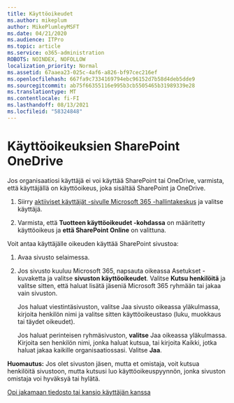 ```yaml
---
title: Käyttöoikeudet
ms.author: mikeplum
author: MikePlumleyMSFT
ms.date: 04/21/2020
ms.audience: ITPro
ms.topic: article
ms.service: o365-administration
ROBOTS: NOINDEX, NOFOLLOW
localization_priority: Normal
ms.assetid: 67aaea23-025c-4af6-a826-bf97cec216ef
ms.openlocfilehash: 667fa9c7334169794ebc96152d7b58d4deb5dde9
ms.sourcegitcommit: ab75f66355116e995b3cb5505465b31989339e28
ms.translationtype: MT
ms.contentlocale: fi-FI
ms.lasthandoff: 08/13/2021
ms.locfileid: "58324848"
---
```

# <a name="user-permissions-in-sharepoint-and-onedrive"></a>Käyttöoikeuksien SharePoint OneDrive

Jos organisaatiosi käyttäjä ei voi käyttää SharePoint tai OneDrive, varmista, että käyttäjällä on käyttöoikeus, joka sisältää SharePoint ja OneDrive. 
  
1. Siirry [aktiiviset käyttäjät -sivulle Microsoft 365 -hallintakeskus](https://portal.office.com/adminportal/home#/users) ja valitse käyttäjä. 
    
2. Varmista, että **Tuotteen käyttöoikeudet -kohdassa** on määritetty käyttöoikeus ja **että SharePoint Online** on valittuna. 
    
 Voit antaa käyttäjälle oikeuden käyttää SharePoint sivustoa: 
  
1. Avaa sivusto selaimessa.
    
2. Jos sivusto kuuluu Microsoft 365, napsauta oikeassa Asetukset -kuvaketta ja valitse **sivuston käyttöoikeudet**. Valitse **Kutsu henkilöitä** ja valitse sitten, että haluat lisätä jäseniä Microsoft 365 ryhmään tai jakaa vain sivuston. 
    
    Jos haluat viestintäsivuston, valitse Jaa sivusto oikeassa yläkulmassa, kirjoita henkilön nimi ja valitse sitten käyttöoikeustaso (luku, muokkaus tai täydet oikeudet).  
    
    Jos haluat perinteisen ryhmäsivuston, **valitse** Jaa oikeassa yläkulmassa. Kirjoita sen henkilön nimi, jonka haluat kutsua, tai kirjoita Kaikki, jotka haluat jakaa kaikille organisaatiossasi. Valitse **Jaa**.
    
**Huomautus:** Jos olet sivuston jäsen, mutta et omistaja, voit kutsua henkilöitä sivustoon, mutta kutsusi luo käyttöoikeuspyynnön, jonka sivuston omistaja voi hyväksyä tai hylätä. 
  
[Opi jakamaan tiedosto tai kansio käyttäjän kanssa](https://go.microsoft.com/fwlink/?linkid=533408)
  

